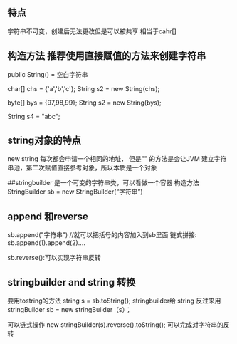 ## 特点
字符串不可变，创建后无法更改但是可以被共享
相当于cahr[]

## 构造方法 推荐使用直接赋值的方法来创建字符串

public String() = 空白字符串

char[] chs = {'a','b','c'};
String s2 = new String(chs);

byte[] bys = {97,98,99};
String s2 = new String(bys);

String s4 = "abc";

## string对象的特点
new string 每次都会申请一个相同的地址，
但是"" 的方法是会让JVM 建立字符串池，第二次赋值直接参考对象，所以本质是一个对象

##stringbuilder
是一个可变的字符串类，可以看做一个容器
构造方法
StringBuilder sb = new StringBuilder(“字符串”)

## append 和reverse

sb.append("字符串") //就可以把括号的内容加入到sb里面
链式拼接: sb.append(1).append(2)....

sb.reverse():可以实现字符串反转

## stringbuilder and string 转换
要用tostring的方法
string s = sb.toString(); stringbuilder给 string
反过来用
stringBuilder sb = new stringBuilder（s）；

可以链式操作
new stringBuilder(s).reverse().toString(); 可以完成对字符串的反转
